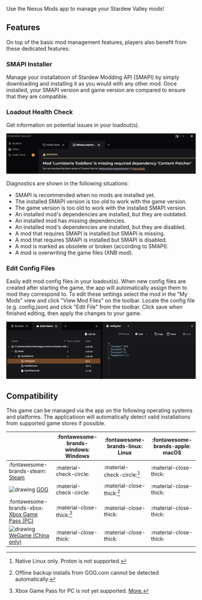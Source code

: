 Use the Nexus Mods app to manage your Stardew Valley mods!

## Features
On top of the basic mod management features, players also benefit from these dedicated features:

### SMAPI Installer
Manage your installatioon of Stardew Modding API (SMAPI) by simply downloading and installing it as you would with any other mod. Once installed, your SMAPI version and game version are compared to ensure that they are compatible. 

### Loadout Health Check
Get information on potential issues in your loadout(s). 

![An example Health Check message prompting the installation of a missing mod.](../images/0.6.0/HealthCheckExample.webp)

Diagnostics are shown in the following situations: 

- SMAPI is recommended when no mods are installed yet.
- The installed SMAPI version is too old to work with the game version.
- The game version is too old to work with the installed SMAPI version.
- An installed mod's dependencies are installed, but they are outdated.
- An installed mod has missing dependencies.
- An installed mod's dependencies are installed, but they are disabled.
- A mod that requires SMAPI is installed but SMAPI is missing.
- A mod that requires SMAPI is installed but SMAPI is disabled.
- A mod is marked as obsolete or broken (according to SMAPI).
- A mod is overwriting the game files (XNB mod).

### Edit Config Files
Easily edit mod config files in your loadout(s). When new config files are created after starting the game, the app will automatically assign them to mod they correspond to. To edit these settings select the mod in the "My Mods" view and click "View Mod Files" on the toolbar. Locate the config file (e.g. config.json) and click "Edit File" from the toolbar. Click save when finished editing, then apply the changes to your game. 

![Using the app to edit a config.json](../images/0.6.0/SDVEditConfig.webp)

## Compatibility
This game can be managed via the app on the following operating systems and platforms. The applicatioon will automatically detect valid installations from supported game stores if possible. 

|| :fontawesome-brands-windows: Windows |  :fontawesome-brands-linux: Linux | :fontawesome-brands-apple: macOS |
|---|---|---|---|
| :fontawesome-brands-steam: [Steam](https://store.steampowered.com/app/413150/Stardew_Valley/) | :material-check-circle: | :material-check-circle:[^1] | :material-close-thick: |
| <img src="../../images/GOG.com_logo_white.svg" alt="drawing" width="14"/> [GOG](https://www.gog.com/en/game/stardew_valley) | :material-check-circle: | :material-close-thick:[^2] | :material-close-thick: |
| :fontawesome-brands-xbox: [Xbox Game Pass (PC)](https://www.xbox.com/en-GB/games/store/stardew-valley/c3d891z6tnqm) | :material-close-thick:[^3] | :material-close-thick: | :material-close-thick: |
| <img src="../../images/wegame.svg" alt="drawing" width="14"/> [WeGame (China only)](https://www.wegame.com.cn/store/2000064/Stardew_Valley) | :material-close-thick: | :material-close-thick: | :material-close-thick: |

[^1]: Native Linux only. Proton is not supported.
[^2]: Offline backup installs from GOG.com cannot be detected automatically.
[^3]: Xbox Game Pass for PC is not yet supported. <a href="https://github.com/Nexus-Mods/NexusMods.App/issues/1476">More.</a>
